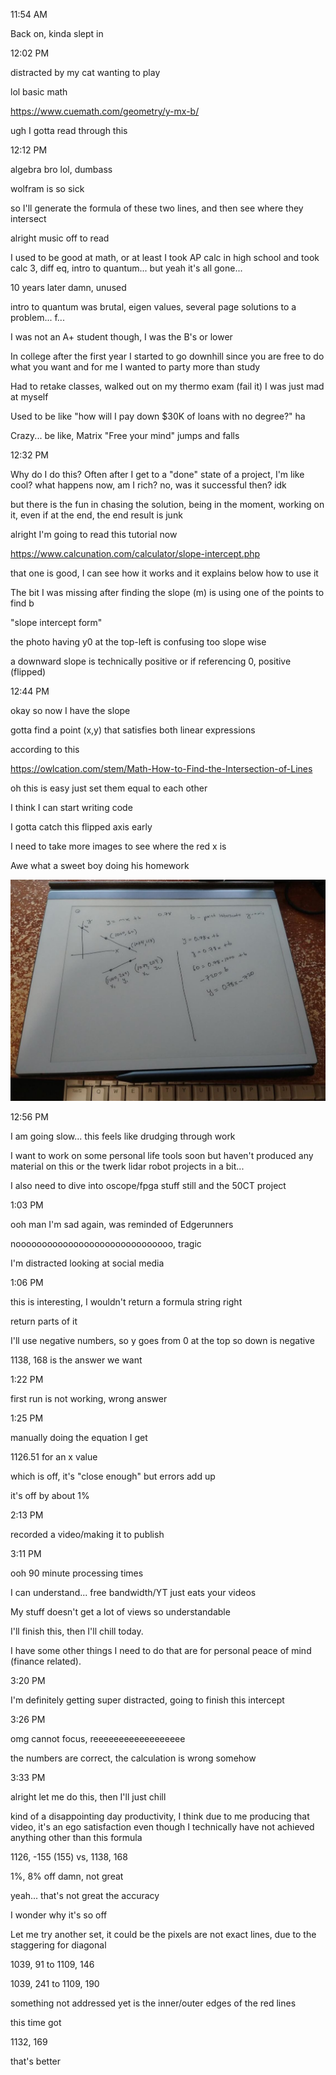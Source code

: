 11:54 AM

Back on, kinda slept in

12:02 PM

distracted by my cat wanting to play

lol basic math

https://www.cuemath.com/geometry/y-mx-b/

ugh I gotta read through this

12:12 PM

algebra bro lol, dumbass

wolfram is so sick

so I'll generate the formula of these two lines, and then see where they intersect

alright music off to read

I used to be good at math, or at least I took AP calc in high school and took calc 3, diff eq, intro to quantum... but yeah it's all gone...

10 years later damn, unused

intro to quantum was brutal, eigen values, several page solutions to a problem... f...

I was not an A+ student though, I was the B's or lower

In college after the first year I started to go downhill since you are free to do what you want and for me I wanted to party more than study

Had to retake classes, walked out on my thermo exam (fail it) I was just mad at myself

Used to be like "how will I pay down $30K of loans with no degree?" ha

Crazy... be like, Matrix "Free your mind" jumps and falls

12:32 PM

Why do I do this? Often after I get to a "done" state of a project, I'm like cool? what happens now, am I rich? no, was it successful then? idk

but there is the fun in chasing the solution, being in the moment, working on it, even if at the end, the end result is junk

alright I'm going to read this tutorial now


https://www.calcunation.com/calculator/slope-intercept.php

that one is good, I can see how it works and it explains below how to use it

The bit I was missing after finding the slope (m) is using one of the points to find b

"slope intercept form"

the photo having y0 at the top-left is confusing too slope wise

a downward slope is technically positive or if referencing 0, positive (flipped)

12:44 PM

okay so now I have the slope

gotta find a point (x,y) that satisfies both linear expressions

according to this

https://owlcation.com/stem/Math-How-to-Find-the-Intersection-of-Lines

oh this is easy just set them equal to each other

I think I can start writing code

I gotta catch this flipped axis early

I need to take more images to see where the red x is

Awe what a sweet boy doing his homework

<img src="../../images/sweet-boy.JPG"/>

12:56 PM

I am going slow... this feels like drudging through work

I want to work on some personal life tools soon but haven't produced any material on this or the twerk lidar robot projects in a bit...

I also need to dive into oscope/fpga stuff still and the 50CT project

1:03 PM

ooh man I'm sad again, was reminded of Edgerunners

noooooooooooooooooooooooooooooo, tragic

I'm distracted looking at social media

1:06 PM

this is interesting, I wouldn't return a formula string right

return parts of it

I'll use negative numbers, so y goes from 0 at the top so down is negative

1138, 168 is the answer we want

1:22 PM

first run is not working, wrong answer

1:25 PM

manually doing the equation I get

1126.51 for an x value

which is off, it's "close enough" but errors add up

it's off by about 1%

2:13 PM

recorded a video/making it to publish

3:11 PM

ooh 90 minute processing times

I can understand... free bandwidth/YT just eats your videos

My stuff doesn't get a lot of views so understandable

I'll finish this, then I'll chill today.

I have some other things I need to do that are for personal peace of mind (finance related).

3:20 PM

I'm definitely getting super distracted, going to finish this intercept

3:26 PM

omg cannot focus, reeeeeeeeeeeeeeeeee

the numbers are correct, the calculation is wrong somehow

3:33 PM

alright let me do this, then I'll just chill

kind of a disappointing day productivity, I think due to me producing that video, it's an ego satisfaction even though I technically have not achieved anything other than this formula

1126, -155 (155) vs, 1138, 168

1%, 8% off damn, not great

yeah... that's not great the accuracy

I wonder why it's so off

Let me try another set, it could be the pixels are not exact lines, due to the staggering for diagonal

1039, 91  to 1109, 146

1039, 241 to 1109, 190

something not addressed yet is the inner/outer edges of the red lines

this time got

1132, 169

that's better



